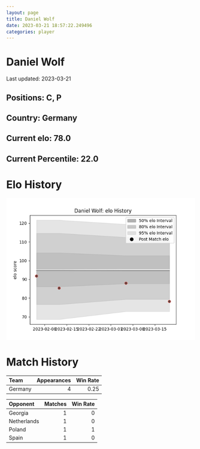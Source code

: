 ```yaml
---  
layout: page  
title: Daniel Wolf  
date: 2023-03-21 18:57:22.249496  
categories: player  
---
```

# Daniel Wolf


Last updated: 2023-03-21
## Positions: C, P

## Country: Germany

## Current elo: 78.0

## Current Percentile: 22.0

# Elo History


![elo history](history_DanielWolf.png)
# Match History


| Team    |   Appearances |   Win Rate |
|:--------|--------------:|-----------:|
| Germany |             4 |       0.25 |

| Opponent    |   Matches |   Win Rate |
|:------------|----------:|-----------:|
| Georgia     |         1 |          0 |
| Netherlands |         1 |          0 |
| Poland      |         1 |          1 |
| Spain       |         1 |          0 |